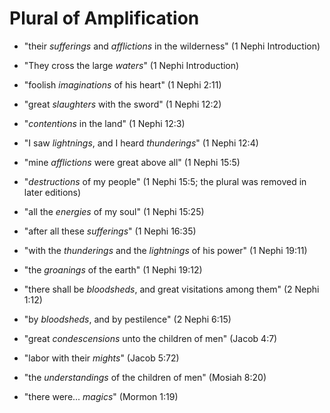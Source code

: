 # Plural of Amplification

*   "their *sufferings* and *afflictions* in the wilderness" (1 Nephi Introduction)
*   "They cross the large *waters*" (1 Nephi Introduction)
*   "foolish *imaginations* of his heart" (1 Nephi 2:11)
*   "great *slaughters* with the sword" (1 Nephi 12:2)
*   "*contentions* in the land" (1 Nephi 12:3)
*   "I saw *lightnings*, and I heard *thunderings*" (1 Nephi 12:4)
*   "mine *afflictions* were great above all" (1 Nephi 15:5)
*   "*destructions* of my people" (1 Nephi 15:5; the plural was removed in later
    editions)
*   "all the *energies* of my soul" (1 Nephi 15:25)
*   "after all these *sufferings*" (1 Nephi 16:35)
*   "with the *thunderings* and the *lightnings* of his power" (1 Nephi 19:11)
*   "the *groanings* of the earth" (1 Nephi 19:12)

*   "there shall be *bloodsheds*, and great visitations among them" (2 Nephi 1:12)

*   "by *bloodsheds*, and by pestilence" (2 Nephi 6:15)

*   "great *condescensions* unto the children of men" (Jacob 4:7)

*   "labor with their *mights*" (Jacob 5:72)

*   "the *understandings* of the children of men" (Mosiah 8:20)

*   "there were... *magics*" (Mormon 1:19)

